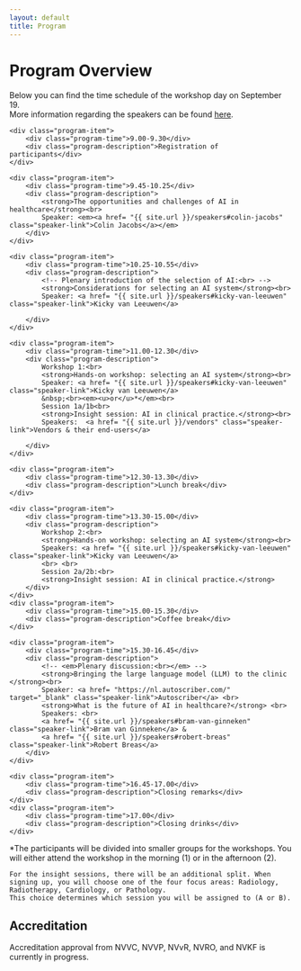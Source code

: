 ```yaml
---
layout: default
title: Program
---
```


# Program Overview

<!-- #### Plenary Opening  
 
 <div class="content">
    <p>
  A practical story from the clinic on the opportunities and challenges of AI in healthcare.  </p>
</div>

#### Introduction to AI Selection
  Key considerations for selecting an AI system.  

#### Hands-on Workshops  
  Interactive sessions focused on selecting AI systems for healthcare.  

#### Insight Sessions: AI in Clinical Practice
<div class = "content"> <p>
  <a href="{{ site.baseurl }}/vendors">Vendors</a> from Cardiology, Pathology, Radiology, and Radiotherapy present their AI solutions and discuss implementation with end-users.
  </p>
  </div>

#### Plenary Discussion  
  A panel discussion on the future of AI in healthcare, covering impact, ethics, and trends.  

#### Networking Opportunities
  Time to connect with experts and peers over coffee, lunch, and closing drinks.  

## Accreditation 
Accreditation approval from NVVC, NVVP, NVvR, NVRO, and NVKF is currently in progress.
 -->
<div class="content">
Below you can find the time schedule of the workshop day on September 19. <br>
More information regarding the speakers can be found <a href= "{{ site.url }}/speakers#colin-jacobs">here</a>.
</div>

<div class="program">

    <div class="program-item">
        <div class="program-time">9.00-9.30</div>  
        <div class="program-description">Registration of participants</div>
    </div>

    <div class="program-item">
        <div class="program-time">9.45-10.25</div>
        <div class="program-description">
            <strong>The opportunities and challenges of AI in healthcare</strong><br>
            Speaker: <em><a href= "{{ site.url }}/speakers#colin-jacobs" class="speaker-link">Colin Jacobs</a></em>
        </div>
    </div>

    <div class="program-item">
        <div class="program-time">10.25-10.55</div>
        <div class="program-description">
            <!-- Plenary introduction of the selection of AI:<br> -->
            <strong>Considerations for selecting an AI system</strong><br>
            Speaker: <a href= "{{ site.url }}/speakers#kicky-van-leeuwen" class="speaker-link">Kicky van Leeuwen</a>

        </div>
    </div>

    <div class="program-item">
        <div class="program-time">11.00-12.30</div>
        <div class="program-description">
            Workshop 1:<br>
            <strong>Hands-on workshop: selecting an AI system</strong><br>
            Speaker: <a href= "{{ site.url }}/speakers#kicky-van-leeuwen" class="speaker-link">Kicky van Leeuwen</a>
            &nbsp;<br><em><u>or</u>*</em><br>
            Session 1a/1b<br>
            <strong>Insight session: AI in clinical practice.</strong><br>
            Speakers:  <a href= "{{ site.url }}/vendors" class="speaker-link">Vendors & their end-users</a>

        </div>
    </div>

    <div class="program-item">
        <div class="program-time">12.30-13.30</div>
        <div class="program-description">Lunch break</div>
    </div>

    <div class="program-item">
        <div class="program-time">13.30-15.00</div>
        <div class="program-description">
            Workshop 2:<br>
            <strong>Hands-on workshop: selecting an AI system</strong><br>
            Speakers: <a href= "{{ site.url }}/speakers#kicky-van-leeuwen" class="speaker-link">Kicky van Leeuwen</a>
            <br> <br>
            Session 2a/2b:<br>
            <strong>Insight session: AI in clinical practice.</strong>
        </div>
    </div>
    <div class="program-item">
        <div class="program-time">15.00-15.30</div>
        <div class="program-description">Coffee break</div>
    </div>

    <div class="program-item">
        <div class="program-time">15.30-16.45</div>
        <div class="program-description">
            <!-- <em>Plenary discussion:<br></em> -->
            <strong>Bringing the large language model (LLM) to the clinic </strong><br>
            Speaker: <a href= "https://nl.autoscriber.com/" target="_blank" class="speaker-link">Autoscriber</a> <br>
            <strong>What is the future of AI in healthcare?</strong> <br>
            Speakers: <br>
            <a href= "{{ site.url }}/speakers#bram-van-ginneken" class="speaker-link">Bram van Ginneken</a> & 
            <a href= "{{ site.url }}/speakers#robert-breas" class="speaker-link">Robert Breas</a>
        </div>
    </div>

    <div class="program-item">
        <div class="program-time">16.45-17.00</div>
        <div class="program-description">Closing remarks</div>
    </div>
    <div class="program-item">
        <div class="program-time">17.00</div>
        <div class="program-description">Closing drinks</div>
    </div>
</div>




<div class="content">
    *The participants will be divided into smaller groups for the workshops. You will either attend the workshop in the morning (1) or in the afternoon (2).  

    For the insight sessions, there will be an additional split. When signing up, you will choose one of the four focus areas: Radiology, Radiotherapy, Cardiology, or Pathology.  
    This choice determines which session you will be assigned to (A or B).


<h2>Accreditation</h2>
Accreditation approval from NVVC, NVVP, NVvR, NVRO, and NVKF is currently in progress.
</div> 